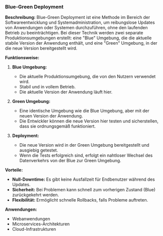 ### Blue-Green Deployment

**Beschreibung:**
Blue-Green Deployment ist eine Methode im Bereich der Softwareentwicklung und Systemadministration, um reibungslose Updates von Anwendungen oder Systemen durchzuführen, ohne den laufenden Betrieb zu beeinträchtigen. Bei dieser Technik werden zwei separate Produktionsumgebungen erstellt: eine "Blue" Umgebung, die die aktuelle stabile Version der Anwendung enthält, und eine "Green" Umgebung, in der die neue Version bereitgestellt wird.

**Funktionsweise:**
1. **Blue Umgebung:**
   - Die aktuelle Produktionsumgebung, die von den Nutzern verwendet wird.
   - Stabil und in vollem Betrieb.
   - Die aktuelle Version der Anwendung läuft hier.

2. **Green Umgebung:**
   - Eine identische Umgebung wie die Blue Umgebung, aber mit der neuen Version der Anwendung.
   - Die Entwickler können die neue Version hier testen und sicherstellen, dass sie ordnungsgemäß funktioniert.

3. **Deployment:**
   - Die neue Version wird in der Green Umgebung bereitgestellt und ausgiebig getestet.
   - Wenn die Tests erfolgreich sind, erfolgt ein nahtloser Wechsel des Datenverkehrs von der Blue zur Green Umgebung.

**Vorteile:**
- **Null-Downtime:** Es gibt keine Ausfallzeit für Endbenutzer während des Updates.
- **Sicherheit:** Bei Problemen kann schnell zum vorherigen Zustand (Blue) zurückgekehrt werden.
- **Flexibilität:** Ermöglicht schnelle Rollbacks, falls Probleme auftreten.

**Anwendungen:**
- Webanwendungen
- Microservices-Architekturen
- Cloud-Infrastrukturen

